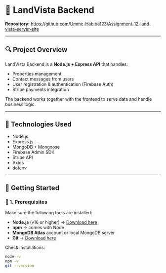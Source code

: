 # 🏡 LandVista Backend

**Repository:** https://github.com/Umme-Habiba123/Assignment-12-land-vista-server-site

---

## 🔍 Project Overview
LandVista Backend is a **Node.js + Express API** that handles:

- Properties management  
- Contact messages from users  
- User registration & authentication (Firebase Auth)  
- Stripe payments integration  

The backend works together with the frontend to serve data and handle business logic.

---

## 🧰 Technologies Used
- Node.js  
- Express.js  
- MongoDB + Mongoose  
- Firebase Admin SDK  
- Stripe API  
- Axios  
- dotenv  

---

## 🚀 Getting Started

### 🧩 1. Prerequisites
Make sure the following tools are installed:

- **Node.js** (v16 or higher) → [Download here](https://nodejs.org/)  
- **npm** → comes with Node  
- **MongoDB Atlas** account or local MongoDB server  
- **Git** → [Download here](https://git-scm.com/)  

Check installations:
```bash
node -v
npm -v
git --version
